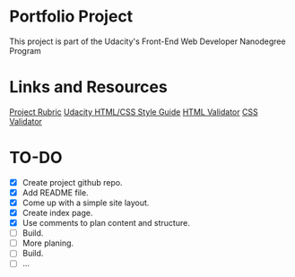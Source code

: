 # Portfolio Project
This project is part of the Udacity's Front-End Web Developer Nanodegree Program

# Links and Resources

[Project Rubric](https://review.udacity.com/#!/rubrics/45/view)
[Udacity HTML/CSS Style Guide](http://udacity.github.io/frontend-nanodegree-styleguide/)
[HTML Validator](http://validator.w3.org/#validate_by_input)
[CSS Validator](https://jigsaw.w3.org/css-validator/#validate_by_input)

# TO-DO
- [x] Create project github repo.
- [x] Add README file.
- [x] Come up with a simple site layout.
- [x] Create index page.
- [x] Use comments to plan content and structure.
- [ ] Build.
- [ ] More planing.
- [ ] Build.
- [ ] ...

